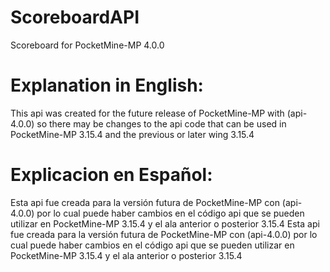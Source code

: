 # ScoreboardAPI
Scoreboard for PocketMine-MP 4.0.0

# Explanation in English:
This api was created for the future release of PocketMine-MP with (api-4.0.0) so there may be changes to the api code that can be used in PocketMine-MP 3.15.4 and the previous or later wing 3.15.4

# Explicacion en Español:
Esta api fue creada para la versión futura de PocketMine-MP con (api-4.0.0) por lo cual puede haber cambios en el código api que se pueden utilizar en PocketMine-MP 3.15.4 y el ala anterior o posterior 3.15.4
Esta api fue creada para la versión futura de PocketMine-MP con (api-4.0.0) por lo cual puede haber cambios en el código api que se pueden utilizar en PocketMine-MP 3.15.4 y el ala anterior o posterior 3.15.4

